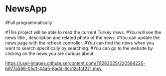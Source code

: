# NewsApp 
#Full programmatically

#This project will be able to read the current Turkey news.
#You will see the news title , description and related photo of the news.
#You can update the news page with the refresh controller.
#You can find the news when you want to search specifically by searching.
#You can go to the website by clicking on the news you are curious about.


https://user-images.githubusercontent.com/79282025/220584220-b977a566-05c1-44a5-8add-6cc12cfcf221.mov

